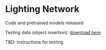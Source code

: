 # Lighting Network

Code and pretrained models released

Testing data (object insertion): [download here](https://1drv.ms/u/s!As0jHj7lvvu5eWvTxjzkLo-0hlk?e=tU2wpj)

TBD: instructions for testing

